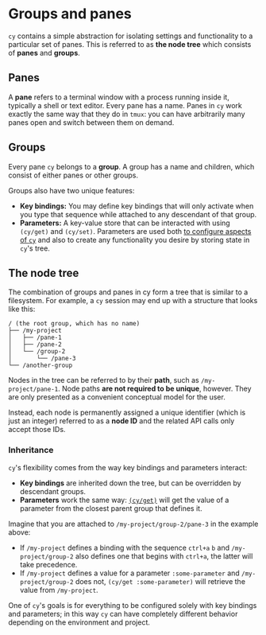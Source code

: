 # Groups and panes

`cy` contains a simple abstraction for isolating settings and functionality to a particular set of panes. This is referred to as **the node tree** which consists of **panes** and **groups**.

## Panes

A **pane** refers to a terminal window with a process running inside it, typically a shell or text editor. Every pane has a name. Panes in `cy` work exactly the same way that they do in `tmux`: you can have arbitrarily many panes open and switch between them on demand.

## Groups

Every pane `cy` belongs to a **group**. A group has a name and children, which consist of either panes or other groups.

Groups also have two unique features:

- **Key bindings:** You may define key bindings that will only activate when you type that sequence while attached to any descendant of that group.
- **Parameters:** A key-value store that can be interacted with using `(cy/get)` and `(cy/set)`. Parameters are used both [to configure aspects of `cy`](./parameters.md) and also to create any functionality you desire by storing state in `cy`'s tree.

## The node tree

The combination of groups and panes in cy form a tree that is similar to a filesystem. For example, a `cy` session may end up with a structure that looks like this:

```
/ (the root group, which has no name)
├── /my-project
│   ├── /pane-1
│   ├── /pane-2
│   └── /group-2
│       └── /pane-3
└── /another-group
```

Nodes in the tree can be referred to by their **path**, such as `/my-project/pane-1`. Node paths **are not required to be unique**, however. They are only presented as a convenient conceptual model for the user.

Instead, each node is permanently assigned a unique identifier (which is just an integer) referred to as a **node ID** and the related API calls only accept those IDs.

### Inheritance

`cy`'s flexibility comes from the way key bindings and parameters interact:

- **Key bindings** are inherited down the tree, but can be overridden by descendant groups.
- **Parameters** work the same way: [`(cy/get)`](api.md#cyget) will get the value of a parameter from the closest parent group that defines it.

Imagine that you are attached to `/my-project/group-2/pane-3` in the example above:

- If `/my-project` defines a binding with the sequence `ctrl+a` `b` and `/my-project/group-2` also defines one that begins with `ctrl+a`, the latter will take precedence.
- If `/my-project` defines a value for a parameter `:some-parameter` and `/my-project/group-2` does not, `(cy/get :some-parameter)` will retrieve the value from `/my-project`.

One of `cy`'s goals is for everything to be configured solely with key bindings and parameters; in this way `cy` can have completely different behavior depending on the environment and project.

